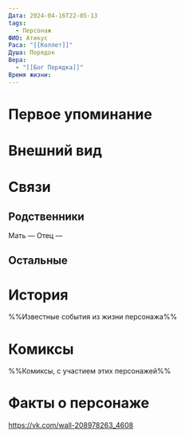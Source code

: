 ```yaml
---
Дата: 2024-04-16T22-05-13
tags:
  - Персонаж
ФИО: Атикус
Раса: "[[Коллет]]"
Душа: Порядок
Вера:
  - "[[Бог Порядка]]"
Время жизни:
---
```

# Первое упоминание

# Внешний вид

# Связи
## Родственники
Мать —
Отец — 
## Остальные 

# История
%%Известные события из жизни персонажа%%
# Комиксы
%%Комиксы, с участием этих персонажей%%
# Факты о персонаже
https://vk.com/wall-208978263_4608
